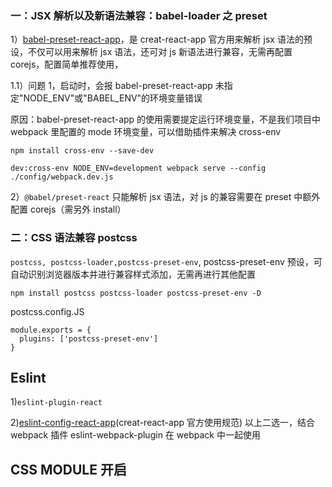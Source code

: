 ### 一：JSX 解析以及新语法兼容：babel-loader 之 preset

1）[babel-preset-react-app](https://github.com/facebook/create-react-app/tree/main/packages/babel-preset-react-app)，是 creat-react-app 官方用来解析 jsx 语法的预设，不仅可以用来解析 jsx 语法，还可对 js 新语法进行兼容，无需再配置 corejs，配置简单推荐使用，

1.1）问题 1，启动时，会报 babel-preset-react-app 未指定"NODE_ENV"或"BABEL_ENV"的环境变量错误

原因：babel-preset-react-app 的使用需要提定运行环境变量，不是我们项目中 webpack 里配置的 mode 环境变量，可以借助插件来解决 cross-env

```
npm install cross-env --save-dev

dev:cross-env NODE_ENV=development webpack serve --config ./config/webpack.dev.js
```

2）`@babel/preset-react` 只能解析 jsx 语法，对 js 的兼容需要在 preset 中额外配置 corejs（需另外 install）

### 二：CSS 语法兼容 postcss

`postcss, postcss-loader,postcss-preset-env`,
postcss-preset-env 预设，可自动识别浏览器版本并进行兼容样式添加，无需再进行其他配置

```
npm install postcss postcss-loader postcss-preset-env -D
```

postcss.config.JS

```
module.exports = {
  plugins: ['postcss-preset-env']
}
```

## Eslint

1)`eslint-plugin-react`

2)[eslint-config-react-app](https://github.com/facebook/create-react-app/tree/main/packages/eslint-config-react-app)(creat-react-app 官方使用规范)
以上二选一，结合 webpack 插件 eslint-webpack-plugin 在 webpack 中一起使用

## CSS MODULE 开启
